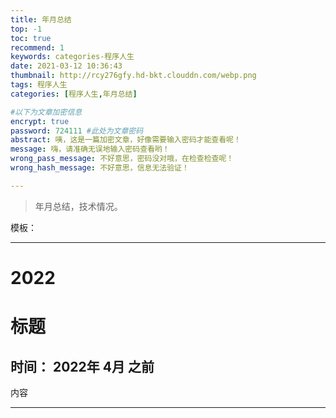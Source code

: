 ```yaml
---
title: 年月总结
top: -1
toc: true
recommend: 1 
keywords: categories-程序人生
date: 2021-03-12 10:36:43
thumbnail: http://rcy276gfy.hd-bkt.clouddn.com/webp.png
tags: 程序人生
categories: [程序人生,年月总结]

#以下为文章加密信息
encrypt: true
password: 724111 #此处为文章密码
abstract: 咦，这是一篇加密文章，好像需要输入密码才能查看呢！
message: 嗨，请准确无误地输入密码查看哟！
wrong_pass_message: 不好意思，密码没对哦，在检查检查呢！
wrong_hash_message: 不好意思，信息无法验证！

---
```


> 年月总结，技术情况。

<!-- more -->

模板：

---
# **2022**



# **标题**

## 时间：    2022年   4月 之前

内容

---





